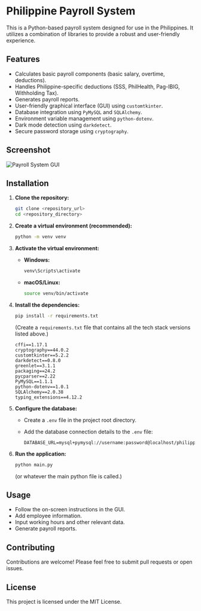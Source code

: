 # Philippine Payroll System

This is a Python-based payroll system designed for use in the Philippines. It utilizes a combination of libraries to provide a robust and user-friendly experience.

## Features

* Calculates basic payroll components (basic salary, overtime, deductions).
* Handles Philippine-specific deductions (SSS, PhilHealth, Pag-IBIG, Withholding Tax).
* Generates payroll reports.
* User-friendly graphical interface (GUI) using `customtkinter`.
* Database integration using `PyMySQL` and `SQLAlchemy`.
* Environment variable management using `python-dotenv`.
* Dark mode detection using `darkdetect`.
* Secure password storage using `cryptography`.

## Screenshot

![Payroll System GUI](images/payroll_gui_screenshot.png)

## Installation

1.  **Clone the repository:**

    ```bash
    git clone <repository_url>
    cd <repository_directory>
    ```

2.  **Create a virtual environment (recommended):**

    ```bash
    python -m venv venv
    ```

3.  **Activate the virtual environment:**

    * **Windows:**

        ```bash
        venv\Scripts\activate
        ```

    * **macOS/Linux:**

        ```bash
        source venv/bin/activate
        ```

4.  **Install the dependencies:**

    ```bash
    pip install -r requirements.txt
    ```

    (Create a `requirements.txt` file that contains all the tech stack versions listed above.)

    ```text
    cffi==1.17.1
    cryptography==44.0.2
    customtkinter==5.2.2
    darkdetect==0.8.0
    greenlet==3.1.1
    packaging==24.2
    pycparser==2.22
    PyMySQL==1.1.1
    python-dotenv==1.0.1
    SQLAlchemy==2.0.38
    typing_extensions==4.12.2
    ```

5.  **Configure the database:**

    * Create a `.env` file in the project root directory.
    * Add the database connection details to the `.env` file:

        ```dotenv
        DATABASE_URL=mysql+pymysql://username:password@localhost/philippine_payroll
        ```

6.  **Run the application:**

    ```bash
    python main.py
    ```

    (or whatever the main python file is called.)

## Usage

* Follow the on-screen instructions in the GUI.
* Add employee information.
* Input working hours and other relevant data.
* Generate payroll reports.

## Contributing

Contributions are welcome! Please feel free to submit pull requests or open issues.

## License

This project is licensed under the MIT License.
